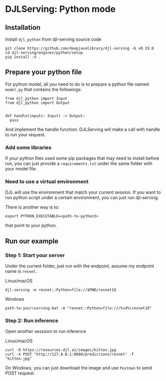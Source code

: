 # DJLServing: Python mode

## Installation

Install `djl_python` from djl-serving source code
```
git clone https://github.com/deepjavalibrary/djl-serving -b v0.19.0
cd djl-serving/engines/python/setup
pip install -U .
```

## Prepare your python file

For python model, all you need to do is to prepare a python file named `model.py` that contains the followings:

```
from djl_python import Input
from djl_python import Output


def handle(inputs: Input) -> Output:
  pass
```

And implement the handle function. DJLServing will make a call with handle to run your request.

### Add some libraries
If your python files used some pip packages that may need to install before run, you can just provide a `requirements.txt` under the same folder with your model file.

### Need to use a virtual environment
DJL will use the environment that match your current session. If you want to run python script under a certain environment, you can just run djl-serving.

There is another way is to:

```
export PYTHON_EXECUTABLE=<path-to-python3>
```
that point to your python.

## Run our example

### Step 1: Start your server

Under the current folder, just run with the endpoint, assume my endpoint name is `resnet`.


Linux/macOS

```
djl-serving -m resnet::Python=file://$PWD/resnet18
```

Windows

```
path-to-your\serving.bat -m "resnet::Python=file:///%cd%\resnet18"
```

### Step 2: Run inference

Open another sesssion to run inference

Linux/macOS

```
curl -O https://resources.djl.ai/images/kitten.jpg
curl -X POST "http://127.0.0.1:8080/predictions/resnet" -T "kitten.jpg"
```

On Windows, you can just download the image and use `Postman` to send POST request.